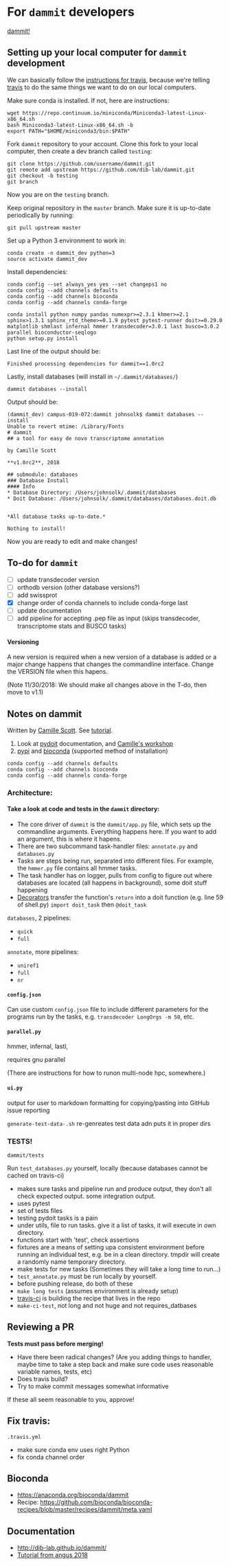 # For `dammit` developers

[dammit!](https://github.com/dib-lab/dammit)


## Setting up your local computer for `dammit` development

We can basically follow the [instructions for travis](https://github.com/dib-lab/dammit/blob/master/.travis.yml), because we're telling [travis](https://travis-ci.org/dib-lab/dammit/) to do the same things we want to do on our local computers.

Make sure conda is installed. If not, here are instructions:
```
wget https://repo.continuum.io/miniconda/Miniconda3-latest-Linux-x86_64.sh
bash Miniconda3-latest-Linux-x86_64.sh -b
export PATH="$HOME/miniconda3/bin:$PATH"
```

Fork `dammit` repository to your account. Clone this fork to your local computer, then create a dev branch called `testing`:

```
git clone https://github.com/username/dammit.git
git remote add upstream https://github.com/dib-lab/dammit.git 
git checkout -b testing
git branch
```
Now you are on the `testing` branch.

Keep original repository in the `master` branch. Make sure it is up-to-date periodically by running:
```
git pull upstream master
```
Set up a Python 3 environment to work in:

```
conda create -n dammit_dev python=3
source activate dammit_dev
```
Install dependencies:
```
conda config --set always_yes yes --set changeps1 no
conda config --add channels defaults
conda config --add channels bioconda
conda config --add channels conda-forge

conda install python numpy pandas numexpr>=2.3.1 khmer>=2.1 sphinx>1.3.1 sphinx_rtd_theme>=0.1.9 pytest pytest-runner doit>=0.29.0 matplotlib shmlast infernal hmmer transdecoder=3.0.1 last busco=3.0.2 parallel bioconductor-seqlogo
python setup.py install
```
Last line of the output should be:
```
Finished processing dependencies for dammit==1.0rc2
```

Lastly, install databases  (will install in `~/.dammit/databases/`)
```
dammit databases --install
```
Output should be:
```
(dammit_dev) campus-019-072:dammit johnsolk$ dammit databases --install
Unable to revert mtime: /Library/Fonts
# dammit
## a tool for easy de novo transcriptome annotation

by Camille Scott

**v1.0rc2**, 2018

## submodule: databases
### Database Install
#### Info
* Database Directory: /Users/johnsolk/.dammit/databases
* Doit Database: /Users/johnsolk/.dammit/databases/databases.doit.db


*All database tasks up-to-date.*

Nothing to install!
```
Now you are ready to edit and make changes!

## To-do for `dammit`

- [ ] update transdecoder version
- [ ] orthodb version (other database versions?)
- [ ] add swissprot
- [x] change order of conda channels to include conda-forge last
- [ ] update documentation
- [ ] add pipeline for accepting .pep file as input (skips transdecoder, transcriptome stats and BUSCO tasks)

#### Versioning

A new version is required when a new version of a database is added or a major change happens that changes the commandline interface. Change the VERSION file when this hapens. 

(Note 11/30/2018: We should make all changes above in the T-do, then move to v1.1)

## Notes on dammit

Written by [Camille Scott](http://www.camillescott.org/). See [tutorial](https://angus.readthedocs.io/en/2018/dammit_annotation.html).

1. Look at [pydoit](http://pydoit.org/index.html) documentation, and [Camille's workshop](https://dib-training.readthedocs.io/en/pub/2016-01-20-pydoit-lr.html)
2. [pypi](https://pypi.org/project/dammit/#history) and [bioconda](https://anaconda.org/bioconda/dammit) (supported method of installation)

```
conda config --add channels defaults
conda config --add channels bioconda
conda config --add channels conda-forge
```

### Architecture:

#### Take a look at code and tests in the `dammit` directory:

* The core driver of `dammit` is the `dammit/app.py` file, which sets up the commandline arguments. Everything happens here. If you want to add an argument, this is where it hapens.  
* There are two subcommand task-handler files: `annotate.py` and `databases.py`
* Tasks are steps being run, separated into different files. For example, the `hmmer.py` file contains all hmmer tasks.
* The task handler has on logger, pulls from config to figure out where databases are located (all happens in background), some doit stuff happening
* [Decorators](https://realpython.com/primer-on-python-decorators/) transfer the function's `return` into a doit function (e.g. line 59 of shell.py) `import doit_task` then `@doit_task`

`databases`, 2 pipelines:

  * `quick`
  * `full`

`annotate`, more pipelines: 

  * `uniref1`
  * `full`
  * `nr`

#### `config.json`

Can use custom `config.json` file to include different parameters for the programs run by the tasks, e.g. `transdecoder LongOrgs -m 50`, etc.

#### `parallel.py`

hmmer, infernal, lastl, 

requires gnu parallel

(There are instructions for how to runon multi-node hpc, somewhere.)

#### `ui.py`

output for user to markdown formatting for copying/pasting into GitHub issue reporting

`generate-test-data-.sh` re-genreates test data adn puts it in proper dirs

### TESTS!

`dammit/tests`

Run `test_databases.py` yourself, locally (because databases cannot be cached on travis-ci)

* makes sure tasks and pipeline run and produce output, they don't all check expected output. some integration output.
* uses pytest
* set of tests files
* testing pydoit tasks is a pain
* under utils, file to run tasks. give it a list of tasks, it will execute in own directory.
* functions start with 'test', check assertions
* fixtures are a means of setting upa consistent environment before running an individual test, e.g. be in a clean directory. tmpdir will create a randomly name temporary directory.
* make tests for new tasks (Sometimes they will take a long time to run...)
* `test_annotate.py` must be run locally by yourself.
* before pushing release, do both of these
* `make long tests` (assumes environment is already setup)
* [travis-ci](https://travis-ci.org/dib-lab/dammit/) is building the recipe that lives in the repo
* `make-ci-test`, not long and not huge and not requires_datbases

## Reviewing a PR

**Tests must pass before merging!**

* Have there been radical changes? (Are you adding things to handler, maybe time to take a step back and make sure code uses reasonable variable names, tests, etc)
* Does travis build?
* Try to make commit messages somewhat informative

If these all seem reasonable to you, approve!

## Fix travis:

`.travis.yml`

* make sure conda env uses right Python
* fix conda channel order

## Bioconda

* https://anaconda.org/bioconda/dammit
* Recipe: https://github.com/bioconda/bioconda-recipes/blob/master/recipes/dammit/meta.yaml

## Documentation

* http://dib-lab.github.io/dammit/
* [Tutorial from angus 2018](https://angus.readthedocs.io/en/2018/dammit_annotation.html)
